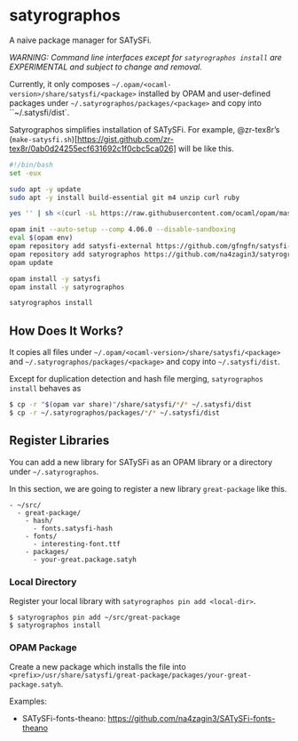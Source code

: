 # satyrographos
A naive package manager for SATySFi.

_WARNING: Command line interfaces except for `satyrographos install` are EXPERIMENTAL and subject to change and removal._

Currently, it only composes `~/.opam/<ocaml-version>/share/satysfi/<package>` installed by OPAM and user-defined packages under `~/.satyrographos/packages/<package>` and copy into ``~/.satysfi/dist`.

Satyrographos simplifies installation of SATySFi. For example, @zr-tex8r’s (`make-satysfi.sh`)[https://gist.github.com/zr-tex8r/0ab0d24255ecf631692c1f0cbc5ca026] will be like this.

```sh
#!/bin/bash
set -eux

sudo apt -y update
sudo apt -y install build-essential git m4 unzip curl ruby

yes '' | sh <(curl -sL https://raw.githubusercontent.com/ocaml/opam/master/shell/install.sh)

opam init --auto-setup --comp 4.06.0 --disable-sandboxing
eval $(opam env)
opam repository add satysfi-external https://github.com/gfngfn/satysfi-external-repo.git
opam repository add satyrographos https://github.com/na4zagin3/satyrographos-repo.git
opam update

opam install -y satysfi
opam install -y satyrographos

satyrographos install
```

## How Does It Works?
It copies all files under `~/.opam/<ocaml-version>/share/satysfi/<package>` and  `~/.satyrographos/packages/<package>` and copy into `~/.satysfi/dist`.

Except for duplication detection and hash file merging, `satyrographos install` behaves as
```sh
$ cp -r "$(opam var share)"/share/satysfi/*/* ~/.satysfi/dist
$ cp -r ~/.satyrographos/packages/*/* ~/.satysfi/dist
```

## Register Libraries
You can add a new library for SATySFi as an OPAM library or a directory under `~/.satyrographos`.

In this section, we are going to register a new library `great-package` like this.
```
- ~/src/
  - great-package/
    - hash/
      - fonts.satysfi-hash
    - fonts/
      - interesting-font.ttf
    - packages/
      - your-great.package.satyh
```

### Local Directory
Register your local library with `satyrographos pin add <local-dir>`.
```
$ satyrographos pin add ~/src/great-package
$ satyrographos install
```

### OPAM Package
Create a new package which installs the file into `<prefix>/usr/share/satysfi/great-package/packages/your-great-package.satyh`.

Examples:
- SATySFi-fonts-theano: https://github.com/na4zagin3/SATySFi-fonts-theano
